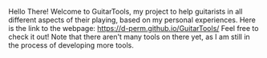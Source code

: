 Hello There! Welcome to GuitarTools, my project to help guitarists in all different aspects of their playing, based on my personal experiences.
Here is the link to the webpage: https://d-perm.github.io/GuitarTools/
Feel free to check it out! Note that there aren't many tools on there yet, as I am still in the process of developing more tools.
